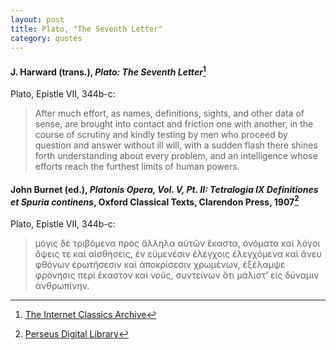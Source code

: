```yaml
---
layout: post
title: Plato, "The Seventh Letter"
category: quotes
---
```


#### J. Harward (trans.), *Plato: The Seventh Letter*[^1]

Plato, Epistle VII, 344b-c:

[^1]: [The Internet Classics Archive](http://classics.mit.edu/Plato/seventh_letter.html)

> After much effort, as names, definitions, sights, and other data of sense, are brought into contact and friction one with another, in the course of scrutiny and kindly testing by men who proceed by question and answer without ill will, with a sudden flash there shines forth understanding about every problem, and an intelligence whose efforts reach the furthest limits of human powers.

#### John Burnet (ed.), *Platonis Opera, Vol. V, Pt. II: Tetralogia IX Definitiones et Spuria continens*, Oxford Classical Texts, Clarendon Press, 1907[^2]

[^2]: [Perseus Digital Library](https://cts.perseids.org/read/greekLit/tlg0059/tlg036/perseus-grc2/7.343-7.352)

Plato, Epistle VII, 344b-c:

> μόγις δὲ τριβόμενα πρὸς ἄλληλα αὐτῶν ἕκαστα, ὀνόματα καὶ λόγοι ὄψεις τε καὶ αἰσθήσεις, ἐν εὐμενέσιν ἐλέγχοις ἐλεγχόμενα καὶ ἄνευ φθόνων ἐρωτήσεσιν καὶ ἀποκρίσεσιν χρωμένων, ἐξέλαμψε φρόνησις περὶ ἕκαστον καὶ νοῦς, συντείνων ὅτι μάλιστʼ εἰς δύναμιν ἀνθρωπίνην.